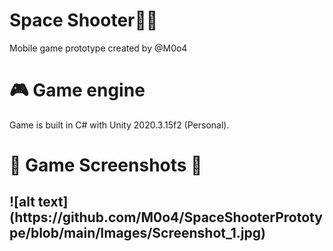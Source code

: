 # Space Shooter🚀👾
Mobile game prototype created by @M0o4
# 🎮 Game engine
Game is built in C# with Unity 2020.3.15f2 (Personal).
# 🐬 Game Screenshots 🦄
<h2>![alt text](https://github.com/M0o4/SpaceShooterPrototype/blob/main/Images/Screenshot_1.jpg)
